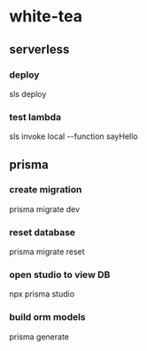 # white-tea

## serverless

### deploy
sls deploy

### test lambda
sls invoke local --function sayHello

## prisma
### create migration
prisma migrate dev

### reset database
prisma migrate reset

### open studio to view DB
npx prisma studio

### build orm models
prisma generate
